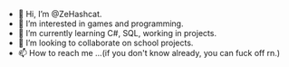 - 👋 Hi, I’m @ZeHashcat.
- 👀 I’m interested in games and programming.
- 🌱 I’m currently learning C#, SQL, working in projects.
- 💞️ I’m looking to collaborate on school projects.
- 📫 How to reach me ...(if you don't know already, you can fuck off rn.)

<!---
ZeHashcat/ZeHashcat is a ✨ special ✨ repository because its `README.md` (this file) appears on your GitHub profile.
You can click the Preview link to take a look at your changes.
--->
